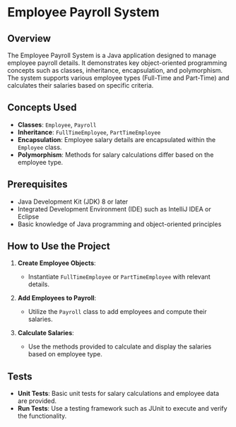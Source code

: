 # Employee Payroll System

## Overview

The Employee Payroll System is a Java application designed to manage employee payroll details. It demonstrates key object-oriented programming concepts such as classes, inheritance, encapsulation, and polymorphism. The system supports various employee types (Full-Time and Part-Time) and calculates their salaries based on specific criteria.

## Concepts Used

- **Classes**: `Employee`, `Payroll`
- **Inheritance**: `FullTimeEmployee`, `PartTimeEmployee`
- **Encapsulation**: Employee salary details are encapsulated within the `Employee` class.
- **Polymorphism**: Methods for salary calculations differ based on the employee type.

## Prerequisites

- Java Development Kit (JDK) 8 or later
- Integrated Development Environment (IDE) such as IntelliJ IDEA or Eclipse
- Basic knowledge of Java programming and object-oriented principles

## How to Use the Project

1. **Create Employee Objects**:
   - Instantiate `FullTimeEmployee` or `PartTimeEmployee` with relevant details.

2. **Add Employees to Payroll**:
   - Utilize the `Payroll` class to add employees and compute their salaries.

3. **Calculate Salaries**:
   - Use the methods provided to calculate and display the salaries based on employee type.

## Tests

- **Unit Tests**: Basic unit tests for salary calculations and employee data are provided.
- **Run Tests**: Use a testing framework such as JUnit to execute and verify the functionality.
